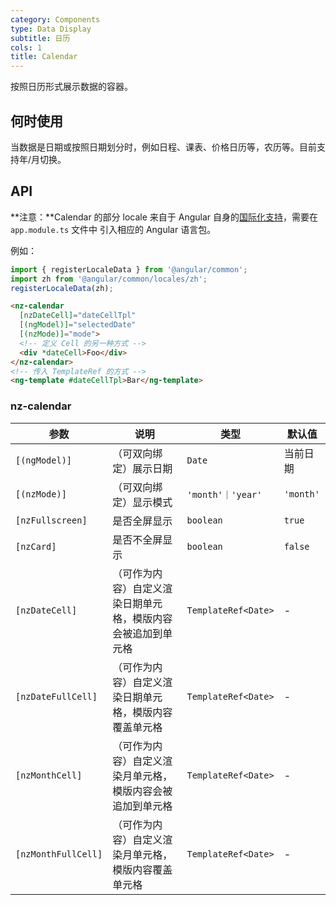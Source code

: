 ```yaml
---
category: Components
type: Data Display
subtitle: 日历
cols: 1
title: Calendar
---
```


按照日历形式展示数据的容器。

## 何时使用

当数据是日期或按照日期划分时，例如日程、课表、价格日历等，农历等。目前支持年/月切换。

## API

**注意：**Calendar 的部分 locale 来自于 Angular 自身的[国际化支持](https://angular.io/guide/i18n)，需要在  `app.module.ts` 文件中 引入相应的 Angular 语言包。

例如：
```typescript
import { registerLocaleData } from '@angular/common';
import zh from '@angular/common/locales/zh';
registerLocaleData(zh);
```

```html
<nz-calendar
  [nzDateCell]="dateCellTpl"
  [(ngModel)]="selectedDate"
  [(nzMode)]="mode">
  <!-- 定义 Cell 的另一种方式 -->
  <div *dateCell>Foo</div>
</nz-calendar>
<!-- 传入 TemplateRef 的方式 -->
<ng-template #dateCellTpl>Bar</ng-template>
```

### nz-calendar

| 参数 | 说明 | 类型 | 默认值 |
| --- | --- | --- | --- |
| `[(ngModel)]` | （可双向绑定）展示日期 | `Date` | 当前日期 |
| `[(nzMode)]` | （可双向绑定）显示模式 | `'month'｜'year'` | `'month'` |
| `[nzFullscreen]` | 是否全屏显示 | `boolean` | `true` |
| `[nzCard]` | 是否不全屏显示 | `boolean` | `false` |
| `[nzDateCell]` | （可作为内容）自定义渲染日期单元格，模版内容会被追加到单元格 | `TemplateRef<Date>` | - |
| `[nzDateFullCell]` | （可作为内容）自定义渲染日期单元格，模版内容覆盖单元格 | `TemplateRef<Date>` | - |
| `[nzMonthCell]` | （可作为内容）自定义渲染月单元格，模版内容会被追加到单元格 | `TemplateRef<Date>` | - |
| `[nzMonthFullCell]` | （可作为内容）自定义渲染月单元格，模版内容覆盖单元格 | `TemplateRef<Date>` | - |
